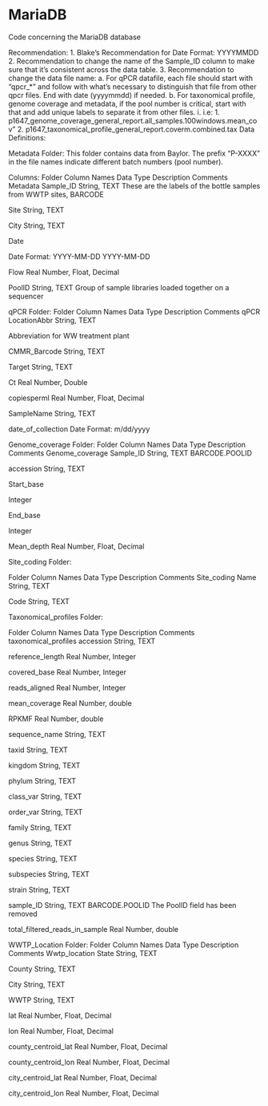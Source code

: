 # MariaDB
Code concerning the MariaDB database





Recommendation: 
    1. Blake’s Recommendation for Date Format:  YYYYMMDD
    2. Recommendation to change the name of the Sample_ID column to make sure that it’s consistent across the data table. 
    3. Recommendation to change the data file name:
        a. For qPCR datafile, each file should start with “qpcr_*” and follow with what’s necessary to distinguish that file from other qpcr files. End with date (yyyymmdd) if needed.
        b. For taxonomical profile, genome coverage and metadata, if the pool number is critical, start with that and add unique labels to separate it from other files.
            i.  i.e: 
                1. p1647_genome_coverage_general_report.all_samples.100windows.mean_cov”
                2. p1647_taxonomical_profile_general_report.coverm.combined.tax
Data Definitions:

Metadata Folder:
This folder contains data from Baylor. The prefix “P-XXXX” in the file names indicate different batch numbers (pool number).

Columns: 
Folder
Column Names
Data Type
Description
­Comments
Metadata
Sample_ID
String, TEXT
These are the labels of the bottle samples from WWTP sites, BARCODE


Site
String, TEXT



City
String, TEXT



Date

Date 
Format: YYYY-MM-DD
YYYY-MM-DD


Flow
Real Number, Float, Decimal



PoolID­
String, TEXT
Group of sample libraries loaded together on a sequencer





qPCR Folder:
Folder
Column Names
Data Type
Description
Comments
qPCR
LocationAbbr
String, TEXT

Abbreviation for WW treatment plant


CMMR_Barcode
String, TEXT




Target
String, TEXT




Ct
Real Number, 
Double



copiesperml
Real Number, Float, Decimal



SampleName
String, TEXT




date_of_collection
Date 
Format: m/dd/yyyy










Genome_coverage Folder:
Folder
Column Names
Data Type
Description
Comments
Genome_coverage
Sample_ID
String, TEXT
BARCODE.POOLID


accession
String, TEXT




Start_base

Integer



End_base

Integer



Mean_depth
Real Number, Float, Decimal






Site_coding Folder:

Folder
Column Names
Data Type
Description
Comments
Site_coding
Name
String, TEXT



Code
String, TEXT






Taxonomical_profiles Folder:

Folder
Column Names
Data Type
Description
Comments
taxonomical_profiles
accession
String, TEXT



reference_length
Real Number, 
Integer





covered_base
Real Number, 
Integer




reads_aligned
Real Number, 
Integer




mean_coverage
Real Number, 
double




RPKMF
Real Number, 
double




sequence_name
String, TEXT



taxid
String, TEXT



kingdom
String, TEXT



phylum
String, TEXT



class_var
String, TEXT



order_var
String, TEXT



family
String, TEXT



genus
String, TEXT



species
String, TEXT



subspecies
String, TEXT



strain
String, TEXT



sample_ID
String, TEXT
BARCODE.POOLID
The PoolID field has been removed

total_filtered_reads_in_sample
Real Number, 
double











WWTP_Location Folder:
Folder
Column Names
Data Type
Description
Comments
Wwtp_location
State
String, TEXT



County
String, TEXT




City
String, TEXT



WWTP
String, TEXT



lat
Real Number, Float, Decimal



lon
Real Number, Float, Decimal



county_centroid_lat
Real Number, Float, Decimal



county_centroid_lon
Real Number, Float, Decimal



city_centroid_lat
Real Number, Float, Decimal



city_centroid_lon
Real Number, Float, Decimal





